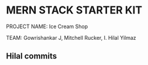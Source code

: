 # MERN STACK STARTER KIT


PROJECT NAME:
Ice Cream Shop

TEAM:
Gowrishankar J, Mitchell Rucker, I. Hilal Yilmaz

## Hilal commits

